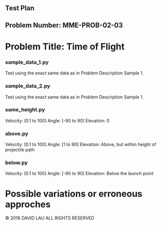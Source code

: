 Test Plan
---------
Problem Number: MME-PROB-02-03
------------------------------

Problem Title: Time of Flight
=============================

### sample_data_1.py

Test using the exact same data as in Problem Description Sample 1.

### sample_data_2.py

Test using the exact same data as in Problem Description Sample 1.

### same_height.py

Velocity: [0.1 to 100]
Angle: [-90 to 90]
Elevation: 0

### above.py

Velocity: [0.1 to 100]
Angle: [1 to 90]
Elevation: Above, but within height of projectile path

### below.py

Velocity: [0.1 to 100]
Angle: [-90 to 90]
Elevation: Below the launch point

# Possible variations or erroneous approches


© 2018 DAVID LAU ALL RIGHTS RESERVED
